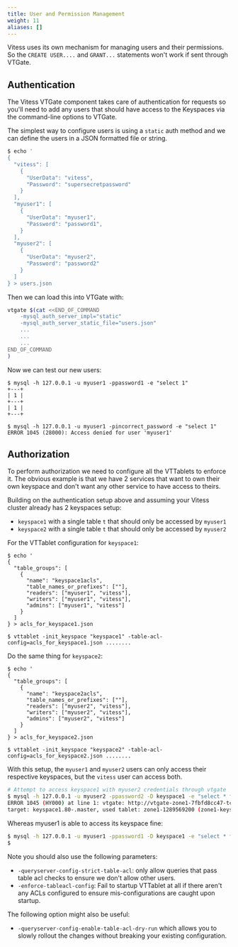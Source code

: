 ```yaml
---
title: User and Permission Management
weight: 11
aliases: []
---
```


Vitess uses its own mechanism for managing users and their permissions. So the `CREATE USER....` and `GRANT...` statements
won't work if sent through VTGate.

## Authentication

The Vitess VTGate component takes care of authentication for requests so you'll need to add any users that should have access
to the Keyspaces via the command-line options to VTGate.

The simplest way to configure users is using a `static` auth method and we can define the users in a JSON formatted file or string.

``` sh
$ echo '
{
  "vitess": [
    {
      "UserData": "vitess",
      "Password": "supersecretpassword"
    }
  ],
  "myuser1": [
    {
      "UserData": "myuser1",
      "Password": "password1",
    }
  ],
  "myuser2": [
    {
      "UserData": "myuser2",
      "Password": "password2"
    }
  ]
} > users.json
```

Then we can load this into VTGate with:
```sh
vtgate $(cat <<END_OF_COMMAND
    -mysql_auth_server_impl="static"
    -mysql_auth_server_static_file="users.json"
    ...
    ...
    ...
END_OF_COMMAND
)
```

Now we can test our new users:

```
$ mysql -h 127.0.0.1 -u myuser1 -ppassword1 -e "select 1"
+---+
| 1 |
+---+
| 1 |
+---+

$ mysql -h 127.0.0.1 -u myuser1 -pincorrect_password -e "select 1"
ERROR 1045 (28000): Access denied for user 'myuser1'
```

## Authorization

To perform authorization we need to configure all the VTTablets to enforce it. The obvious example
is that we have 2 services that want to own their own keyspace and don't want any other
service to have access to theirs.

Building on the authentication setup above and assuming your Vitess cluster already has 2 keyspaces
setup:
* `keyspace1` with a single table `t` that should only be accessed by `myuser1`
* `keyspace2` with a single table `t` that should only be accessed by `myuser2`

For the VTTablet configuration for `keyspace1`:
``` shell script
$ echo '
{
  "table_groups": [
    {
      "name": "keyspace1acls",
      "table_names_or_prefixes": [""],
      "readers": ["myuser1", "vitess"],
      "writers": ["myuser1", "vitess"],
      "admins": ["myuser1", "vitess"]
    }
  ]
} > acls_for_keyspace1.json

$ vttablet -init_keyspace "keyspace1" -table-acl-config=acls_for_keyspace1.json ........
```

Do the same thing for `keyspace2`:
``` shell script
$ echo '
{
  "table_groups": [
    {
      "name": "keyspace2acls",
      "table_names_or_prefixes": [""],
      "readers": ["myuser2", "vitess"],
      "writers": ["myuser2", "vitess"],
      "admins": ["myuser2", "vitess"]
    }
  ]
} > acls_for_keyspace2.json

$ vttablet -init_keyspace "keyspace2" -table-acl-config=acls_for_keyspace2.json ........
```

With this setup, the `myuser1` and `myuser2` users can only access their respective keyspaces, but the `vitess`
user can access both.

```sh
# Attempt to access keyspace1 with myuser2 credentials through vtgate
$ mysql -h 127.0.0.1 -u myuser2 -ppassword2 -D keyspace1 -e "select * from t"
ERROR 1045 (HY000) at line 1: vtgate: http://vtgate-zone1-7fbfd8cc47-tchbz:15001/: target: keyspace1.-80.master, used tablet: zone1-476565201 (zone1-keyspace1-x-80-replica-1.vttablet): vttablet: rpc error: code = PermissionDenied desc = table acl error: "myuser2" [] cannot run PASS_SELECT on table "t" (CallerID: myuser2)
target: keyspace1.80-.master, used tablet: zone1-1289569200 (zone1-keyspace1-80-x-replica-0.vttablet): vttablet: rpc error: code = PermissionDenied desc = table acl error: "myuser2" [] cannot run PASS_SELECT o
```

Whereas myuser1 is able to access its keyspace fine:
```sh
$ mysql -h 127.0.0.1 -u myuser1 -ppassword1 -D keyspace1 -e "select * from t"
$
```

Note you should also use the following parameters:
* `-queryserver-config-strict-table-acl`: only allow queries that pass table acl checks to ensure we don't allow other users.
* `-enforce-tableacl-config`: Fail to startup VTTablet at all if there aren't any ACLs configured to ensure mis-configurations are caught upon startup.

The following option might also be useful:
* `-queryserver-config-enable-table-acl-dry-run` which allows you to slowly rollout the changes without breaking your existing configuration.
